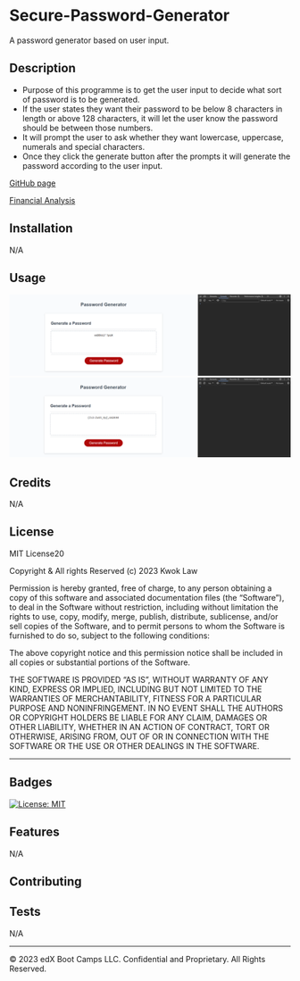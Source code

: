 # Secure-Password-Generator

A password generator based on user input.

## Description

- Purpose of this programme is to get the user input to decide what sort of password is to be generated.
- If the user states they want their password to be below 8 characters in length or above 128 characters, it will let the user know the password should be between those numbers.
- It will prompt the user to ask whether they want lowercase, uppercase, numerals and special characters.
- Once they click the generate button after the prompts it will generate the password according to the user input.

[GitHub page](https://github.com/Digita1Panda/secure-password-generator)

[Financial Analysis](https://digita1panda.github.io/secure-password-generator/)

## Installation

N/A

## Usage

![Webpage First Password 12 characters](images/screenshot-1.png)
![Webpage Second Password 20 characters](images/screenshot-2.png)

## Credits

N/A

## License

MIT License20

Copyright & All rights Reserved (c) 2023 Kwok Law

Permission is hereby granted, free of charge, to any person obtaining a copy of this software and associated documentation files (the “Software”), to deal in the Software without restriction, including without limitation the rights to use, copy, modify, merge, publish, distribute, sublicense, and/or sell copies of the Software, and to permit persons to whom the Software is furnished to do so, subject to the following conditions:

The above copyright notice and this permission notice shall be included in all copies or substantial portions of the Software.

THE SOFTWARE IS PROVIDED “AS IS”, WITHOUT WARRANTY OF ANY KIND, EXPRESS OR IMPLIED, INCLUDING BUT NOT LIMITED TO THE WARRANTIES OF MERCHANTABILITY, FITNESS FOR A PARTICULAR PURPOSE AND NONINFRINGEMENT. IN NO EVENT SHALL THE AUTHORS OR COPYRIGHT HOLDERS BE LIABLE FOR ANY CLAIM, DAMAGES OR OTHER LIABILITY, WHETHER IN AN ACTION OF CONTRACT, TORT OR OTHERWISE, ARISING FROM, OUT OF OR IN CONNECTION WITH THE SOFTWARE OR THE USE OR OTHER DEALINGS IN THE SOFTWARE.

---

## Badges

[![License: MIT](https://img.shields.io/badge/License-MIT-yellow.svg)](https://opensource.org/licenses/MIT)

## Features

N/A

## Contributing

## Tests

N/A

---

© 2023 edX Boot Camps LLC. Confidential and Proprietary. All Rights Reserved.
